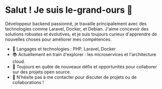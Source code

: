 # Salut ! Je suis le-grand-ours 🐻
Développeur backend passionné, je travaille principalement avec des technologies comme Laravel, Docker, et Debian. J'aime concevoir des solutions robustes et évolutives, et je suis toujours curieux d'apprendre de nouvelles choses pour améliorer mes compétences.

- 🔧 Langages et technologies : PHP, Laravel, Docker
- 📚 Actuellement en train d'explorer : les microservices et l'architecture cloud.
- 🌱 Toujours en quête de nouveaux défis et opportunités pour collaborer sur des projets open source.
- 💬 N'hésite pas à me contacter pour discuter de projets ou de collaborations !